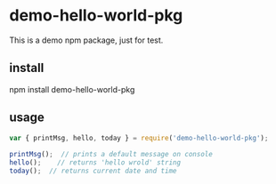 # demo-hello-world-pkg

This is a demo npm package, just for test.

## install

npm install demo-hello-world-pkg

## usage

```js
var { printMsg, hello, today } = require('demo-hello-world-pkg');
 
printMsg();  // prints a default message on console
hello();    // returns 'hello wrold' string
today();  // returns current date and time
```


